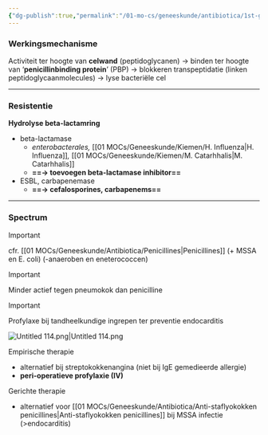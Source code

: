 ```yaml
---
{"dg-publish":true,"permalink":"/01-mo-cs/geneeskunde/antibiotica/1st-gen-cephalosporines/","noteIcon":"","created":"2024-11-24T10:57:22.614+01:00","updated":"2024-12-29T13:58:43.230+01:00"}
---
```


### Werkingsmechanisme

Activiteit ter hoogte van **celwand** (peptidoglycanen) → binden ter hoogte van ‘**penicillinbinding protein**’ (PBP) → blokkeren transpeptidatie (linken peptidoglycaanmolecules) → lyse bacteriële cel

  

---

  

### Resistentie

**Hydrolyse beta-lactamring**

- beta-lactamase
    - _enterobacterales,_ [[01 MOCs/Geneeskunde/Kiemen/H. Influenza\|H. Influenza]]_,_ [[01 MOCs/Geneeskunde/Kiemen/M. Catarhhalis\|M. Catarhhalis]]
    - **==→ toevoegen beta-lactamase inhibitor==**
- ESBL, carbapenemase
    - **==→ cefalosporines, carbapenems==**

  

  

---

  

### Spectrum

> [!important]  
> cfr. [[01 MOCs/Geneeskunde/Antibiotica/Penicillines\|Penicillines]] (+ MSSA en E. coli) (-anaeroben en eneterococcen)  
  
> [!important]  
> Minder actief tegen pneumokok dan penicilline  
  
> [!important]  
> Profylaxe bij tandheelkundige ingrepen ter preventie endocarditis  

![Untitled 114.png|Untitled 114.png](/img/user/06%20Toolkit/Files/Untitled%20114.png)

Empirische therapie

- alternatief bij streptokokkenangina (niet bij IgE gemedieerde allergie)
- **peri-operatieve profylaxie (IV)**

Gerichte therapie

- alternatief voor [[01 MOCs/Geneeskunde/Antibiotica/Anti-staflyokokken penicillines\|Anti-staflyokokken penicillines]] bij MSSA infectie (>endocarditis)